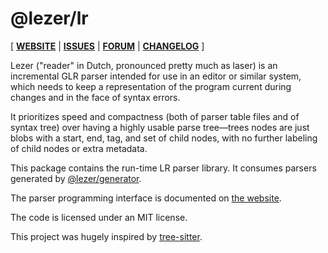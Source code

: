 # @lezer/lr

[ [**WEBSITE**](http://lezer.codemirror.net) | [**ISSUES**](https://github.com/lezer-parser/lezer/issues) | [**FORUM**](https://discuss.codemirror.net/c/lezer) | [**CHANGELOG**](https://github.com/lezer-parser/lr/blob/master/CHANGELOG.md) ]

Lezer ("reader" in Dutch, pronounced pretty much as laser) is an
incremental GLR parser intended for use in an editor or similar
system, which needs to keep a representation of the program current
during changes and in the face of syntax errors.

It prioritizes speed and compactness (both of parser table files and
of syntax tree) over having a highly usable parse tree—trees nodes are
just blobs with a start, end, tag, and set of child nodes, with no
further labeling of child nodes or extra metadata.

This package contains the run-time LR parser library. It consumes
parsers generated by
[@lezer/generator](https://github.com/lezer-parser/generator).

The parser programming interface is documented on [the
website](https://lezer.codemirror.net/docs/ref/#lr).

The code is licensed under an MIT license.

This project was hugely inspired by
[tree-sitter](http://tree-sitter.github.io/tree-sitter/).
